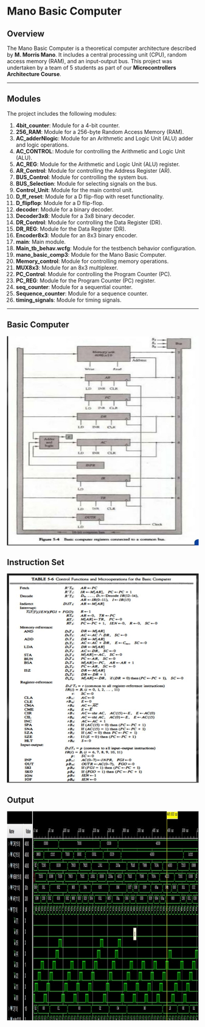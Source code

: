 # Mano Basic Computer

## Overview
The Mano Basic Computer is a theoretical computer architecture described by **M. Morris Mano**. It includes a central processing unit (CPU), random access memory (RAM), and an input-output bus. This project was undertaken by a team of 5 students as part of our **Microcontrollers Architecture Course**.

---

## Modules

The project includes the following modules:

1. **4bit_counter**: Module for a 4-bit counter.
2. **256_RAM**: Module for a 256-byte Random Access Memory (RAM).
3. **AC_adderNlogic**: Module for an Arithmetic and Logic Unit (ALU) adder and logic operations.
4. **AC_CONTROL**: Module for controlling the Arithmetic and Logic Unit (ALU).
5. **AC_REG**: Module for the Arithmetic and Logic Unit (ALU) register.
6. **AR_Control**: Module for controlling the Address Register (AR).
7. **BUS_Control**: Module for controlling the system bus.
8. **BUS_Selection**: Module for selecting signals on the bus.
9. **Control_Unit**: Module for the main control unit.
10. **D_ff_reset**: Module for a D flip-flop with reset functionality.
11. **D_flipflop**: Module for a D flip-flop.
12. **decoder**: Module for a binary decoder.
13. **Decoder3x8**: Module for a 3x8 binary decoder.
14. **DR_Control**: Module for controlling the Data Register (DR).
15. **DR_REG**: Module for the Data Register (DR).
16. **Encoder8x3**: Module for an 8x3 binary encoder.
17. **main**: Main module.
18. **Main_tb_behav.wcfg**: Module for the testbench behavior configuration.
19. **mano_basic_comp3**: Module for the Mano Basic Computer.
20. **Memory_control**: Module for controlling memory operations.
21. **MUX8x3**: Module for an 8x3 multiplexer.
22. **PC_Control**: Module for controlling the Program Counter (PC).
23. **PC_REG**: Module for the Program Counter (PC) register.
24. **seq_counter**: Module for a sequential counter.
25. **Sequence_counter**: Module for a sequence counter.
26. **timing_signals**: Module for timing signals.

---
## Basic Computer
<img src="./images/Basic%20Computer.jpg" alt="Basic computer" width="550" height="550"/>

## Instruction Set
<img src="./images/Instruction%20Set.jpg" alt="Instruction Set" width="550" height="550"/>

## Output
<img src="./images/output.png" alt="Output" width="550" height="550"/>
